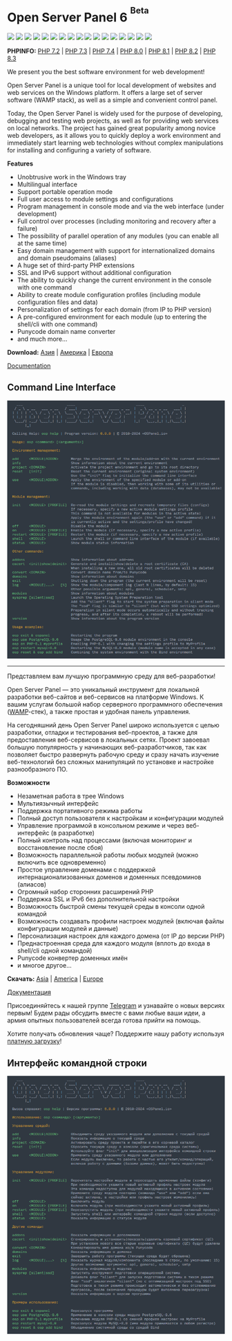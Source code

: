 Open Server Panel 6 <sup><sup>Beta</sup></sup>
=======================================
![](https://img.shields.io/badge/Apache-2.4-7aba03) ![](https://img.shields.io/badge/Apache_modules-+14-ef509f) ![](https://img.shields.io/badge/Bind-9.16-red) ![](https://img.shields.io/badge/ErlangOTP-26.2-7aba03) ![](https://img.shields.io/badge/MariaDB-10.1--11.2-blue) ![](https://img.shields.io/badge/Memcached-1.4--1.6-blue) ![](https://img.shields.io/badge/MongoDB-3.0--7.0-blue) ![](https://img.shields.io/badge/MySQL-5.5--8.2-blue) ![](https://img.shields.io/badge/Nginx-1.22--1.25-blue) ![](https://img.shields.io/badge/Nginx_modules-+8-ef509f) ![](https://img.shields.io/badge/Perl-5.32-7aba03) ![](https://img.shields.io/badge/PHP-7.2--8.3-blue) ![](https://img.shields.io/badge/PHP_extensions-+115-ef509f) ![](https://img.shields.io/badge/PostgreSQL-9.5--16-blue) ![](https://img.shields.io/badge/RabbitMQ-3.13-7aba03) ![](https://img.shields.io/badge/Redis-3.0--7.2-blue) ![](https://img.shields.io/badge/Unbound-1.17-7aba03)

**PHPINFO:** [PHP 7.2](https://ospanel.io/phpinfo/php72.html) | [PHP 7.3](https://ospanel.io/phpinfo/php73.html) | [PHP 7.4](https://ospanel.io/phpinfo/php74.html) | [PHP 8.0](https://ospanel.io/phpinfo/php80.html) | [PHP 8.1](https://ospanel.io/phpinfo/php81.html) | [PHP 8.2](https://ospanel.io/phpinfo/php82.html) | [PHP 8.3](https://ospanel.io/phpinfo/php83.html)

We present you the best software environment for web development!

Open Server Panel is a unique tool for local development of websites and web services on the Windows platform. It offers a large set of server software (WAMP stack), as well as a simple and convenient control panel.

Today, the Open Server Panel is widely used for the purpose of developing, debugging and testing web projects, as well as for providing web services on local networks. The project has gained great popularity among novice web developers, as it allows you to quickly deploy a work environment and immediately start learning web technologies without complex manipulations for installing and configuring a variety of software.

**Features**

- Unobtrusive work in the Windows tray
- Multilingual interface
- Support portable operation mode
- Full user access to module settings and configurations
- Program management in console mode and via the web interface (under development)
- Full control over processes (including monitoring and recovery after a failure)
- The possibility of parallel operation of any modules (you can enable all at the same time)
- Easy domain management with support for internationalized domains and domain pseudomains (aliases)
- A huge set of third-party PHP extensions
- SSL and IPv6 support without additional configuration
- The ability to quickly change the current environment in the console with one command
- Ability to create module configuration profiles (including module configuration files and data)
- Personalization of settings for each domain (from IP to PHP version)
- A pre-configured environment for each module (up to entering the shell/cli with one command)
- Punycode domain name converter
- and much more...

**Download:** [Азия](https://files.ospanel.io/ospanel_setup_6_0_0_570.exe) | [Америка](https://us.ospanel.io/ospanel_setup_6_0_0_570.exe) | [Европа](https://eu.ospanel.io/ospanel_setup_6_0_0_570.exe)

[Documentation](https://github.com/OSPanel/OpenServerPanel/wiki/Home)

Command Line Interface
----------
![Open Server Panel Console](./resources/screenshots/cli-en.png)

***

Представляем вам лучшую программную среду для веб-разработки!

Open Server Panel — это уникальный инструмент для локальной разработки веб-сайтов и веб-сервисов на платформе Windows. К вашим услугам большой набор серверного программного обеспечения ([WAMP](https://ru.wikipedia.org/wiki/WAMP)-cтек), а также простая и удобная панель управления.

На сегодняшний день Open Server Panel широко используется с целью разработки, отладки и тестирования веб-проектов, а также для предоставления веб-сервисов в локальных сетях. Проект завоевал большую популярность у начинающих веб-разработчиков, так как позволяет быстро развернуть рабочую среду и сразу начать изучение веб-технологий без сложных манипуляций по установке и настройке разнообразного ПО.

**Возможности**

- Незаметная работа в трее Windows
- Мультиязычный интерфейс
- Поддержка портативного режима работы
- Полный доступ пользователя к настройкам и конфигурации модулей
- Управление программой в консольном режиме и через веб-интерфейс (в разработке)
- Полный контроль над процессами (включая мониторинг и восстановление после сбоя)
- Возможность параллельной работы любых модулей (можно включить все одновременно)
- Простое управление доменами с поддержкой интернационализованных доменов и доменных псевдоминов (алиасов)
- Огромный набор сторонних расширений PHP
- Поддержка SSL и IPv6 без дополнительной настройки
- Возможность быстрой смены текущей среды в консоли одной командой
- Возможность создавать профили настроек модулей (включая файлы конфигурации модулей и данные)
- Персонализация настроек для каждого домена (от IP до версии PHP)
- Преднастроенная среда для каждого модуля (вплоть до входа в shell/cli одной командой)
- Punycode конвертер доменных имён
- и многое другое...

**Скачать:** [Asia](https://files.ospanel.io/ospanel_setup_6_0_0_570.exe) | [America](https://us.ospanel.io/ospanel_setup_6_0_0_570.exe) | [Europe](https://eu.ospanel.io/ospanel_setup_6_0_0_570.exe)

[Документация](https://github.com/OSPanel/OpenServerPanel/wiki/Документация)

Присоединяйтесь к нашей группе [Telegram](https://t.me/ospanel_chat) и узнавайте о новых версиях первым! Будем рады обсудить вместе с вами любые ваши идеи, а армия опытных пользователей всегда готова прийти на помощь.

Хотите получать обновления чаще? Поддержите нашу работу используя [платную загрузку](https://ospanel.io/download/)!

Интерфейс командной строки
----------
![Open Server Panel Console](./resources/screenshots/cli.png)
